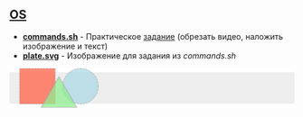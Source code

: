 ## [OS](https://stepik.org/course/419)

* [**commands.sh**](https://github.com/ZhekehZ/Stepik/blob/master/CV/commands.sh) 	-	Практическое [задание](https://stepik.org/lesson/19101/step/13) (обрезать видео, наложить изображение и текст)
* [**plate.svg**](https://github.com/ZhekehZ/Stepik/blob/master/CV/plate.svg) 	-	Изображение для задания из *commands.sh*

<img src="plate.svg"/>
